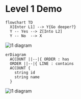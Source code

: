 # Level 1 Demo

```mermaid
flowchart TD
  X[Enter L1] --> Y{Go deeper?}
  Y -- Yes --> Z[Into L2]
  Y -- No  --> X
```


![l1 diagram](l1_images/l1-mermaid-1-6a7302a38c.png)
<!-- mmd-rendered:l1-mermaid-1-6a7302a38c.png -->
```mermaid
erDiagram
  ACCOUNT ||--|{ ORDER : has
  ORDER ||--|{ LINE : contains
  ACCOUNT {
    string id
    string name
  }
```

![l1 diagram](l1_images/l1-mermaid-2-989f7ecb3a.png)
<!-- mmd-rendered:l1-mermaid-2-989f7ecb3a.png -->
